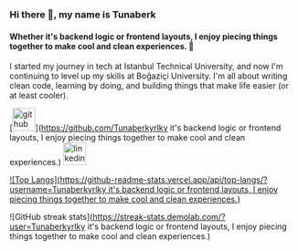 ### Hi there 👋, my name is Tunaberk
#### Whether it's backend logic or frontend layouts, I enjoy piecing things together to make cool and clean experiences. 🧩


I started my journey in tech at Istanbul Technical University, and now I'm continuing to level up my skills at Boğaziçi University. I'm all about writing clean code, learning by doing, and building things that make life easier (or at least cooler).





[<img src='https://cdn.jsdelivr.net/npm/simple-icons@3.0.1/icons/github.svg' alt='github' height='40'>](https://github.com/Tunaberkyrlky it's backend logic or frontend layouts, I enjoy piecing things together to make cool and clean experiences.)  [<img src='https://cdn.jsdelivr.net/npm/simple-icons@3.0.1/icons/linkedin.svg' alt='linkedin' height='40'>](https://www.linkedin.com/in/tunaberk-yerlikaya/)  

[![Top Langs](https://github-readme-stats.vercel.app/api/top-langs/?username=Tunaberkyrlky it's backend logic or frontend layouts, I enjoy piecing things together to make cool and clean experiences.)](https://github.com/Tunaberkyrlky/github-readme-stats)

![GitHub streak stats](https://streak-stats.demolab.com/?user=Tunaberkyrlky it's backend logic or frontend layouts, I enjoy piecing things together to make cool and clean experiences.)  

